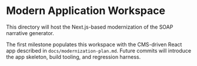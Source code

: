 # Modern Application Workspace

This directory will host the Next.js-based modernization of the SOAP narrative generator.

The first milestone populates this workspace with the CMS-driven React app described in `docs/modernization-plan.md`. Future commits will introduce the app skeleton, build tooling, and regression harness.
